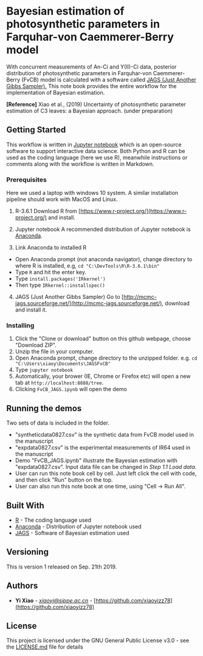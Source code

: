 
# Bayesian estimation of photosynthetic parameters in Farquhar-von Caemmerer-Berry model

With concurrent measurements of An-Ci and Y(II)-Ci data, posterior distribution of photosynthetic parameters in Farquhar-von Caemmerer-Berry (FvCB) model is calculated with a software called [JAGS (Just Another Gibbs Sampler).](http://mcmc-jags.sourceforge.net/) This note book provides the entire workflow for the implementation of Bayesian estimation.

**[Reference]**
Xiao et al., (2019) Uncertainty of photosynthetic parameter estimation of C3 leaves: a Bayesian approach. (under preparation)

## Getting Started

This workflow is written in [Jupyter notebook](https://jupyter.org/) which is an open-source software to support interactive data science. Both Python and R can be used as the coding language (here we use R), meanwhile instructions or comments along with the workflow is written in Markdown.

### Prerequisites
Here we used a laptop with windows 10 system. A similar installation pipeline should work with MacOS and Linux.

1. R-3.6.1
Download R from [https://www.r-project.org/](https://www.r-project.org/) and install.

2. Jupyter notebook
A recommended distribution of Jupyter notebook is [Anaconda](https://www.anaconda.com/).

3. Link Anaconda to installed R
- Open Anaconda prompt (not anaconda navigator), change directory to where R is installed, e.g,  ```cd "C:\DevTools\R\R-3.6.1\bin"```
- Type ```R``` and hit the enter key.
- Type ```install.packages('IRkernel')```
- Then type  ```IRkernel::installspec()```

4. JAGS (Just Another Gibbs Sampler)
Go to [http://mcmc-jags.sourceforge.net/](http://mcmc-jags.sourceforge.net/), download and install it.

### Installing

1. Click the "Clone or download" button on this github webpage, choose "Download ZIP".
2. Unzip the file in your computer.
3. Open Anaconda prompt, change directory to the unzipped folder. e.g. ```cd "C:\Users\xiaoy\Documents\JAGSFvCB"```
4. Type ```jupyter notebook```
5. Automatically, your brower (IE, Chrome or Firefox etc) will open a new tab at ```http://localhost:8888/tree```.
6. Clicking ```FvCB_JAGS.ipynb``` will open the demo

## Running the demos

Two sets of data is included in the folder.
- "syntheticdata0827.csv" is the synthetic data from FvCB model used in the manuscript
- "expdata0827.csv" is the experimental measurements of IR64 used in the manuscript 
- Demo "FvCB_JAGS.ipynb" illustrate the Bayesian estimation with "expdata0827.csv". Input data file can be changed in *Step 1.1 Load data*.
- User can run this note book cell by cell. Just left click the cell with code, and then click "Run" button on the top.
- User can also run this note book at one time, using "Cell -> Run All".

## Built With

* [R]([https://www.r-project.org/) - The coding language used
* [Anaconda](https://www.anaconda.com/) - Distribution of Jupyter notebook used
* [JAGS](http://mcmc-jags.sourceforge.net/) - Software of Bayesian estimation used

## Versioning

This is version 1 released on Sep. 21th 2019.

## Authors

* **Yi Xiao** - *xiaoyi@sippe.ac.cn* - [https://github.com/xiaoyizz78](https://github.com/xiaoyizz78)

## License

This project is licensed under the GNU General Public License v3.0 - see the [LICENSE.md](LICENSE.md) file for details